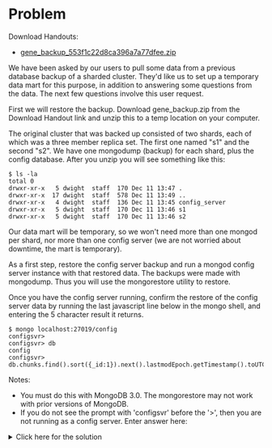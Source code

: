 # Problem
Download Handouts:
 - <a href="https://university.mongodb.com/static/MongoDB_2017_M102_October/handouts/gene_backup_553f1c22d8ca396a7a77dfee.zip">gene_backup_553f1c22d8ca396a7a77dfee.zip</a>

We have been asked by our users to pull some data from a previous database backup of a sharded cluster. They'd like us to set up a temporary data mart for this purpose, in addition to answering some questions from the data. The next few questions involve this user request.

First we will restore the backup. Download gene_backup.zip from the Download Handout link and unzip this to a temp location on your computer.

The original cluster that was backed up consisted of two shards, each of which was a three member replica set. The first one named "s1" and the second "s2". We have one mongodump (backup) for each shard, plus the config database. After you unzip you will see something like this:

    $ ls -la
    total 0
    drwxr-xr-x   5 dwight  staff  170 Dec 11 13:47 .
    drwxr-xr-x  17 dwight  staff  578 Dec 11 13:49 ..
    drwxr-xr-x   4 dwight  staff  136 Dec 11 13:45 config_server
    drwxr-xr-x   5 dwight  staff  170 Dec 11 13:46 s1
    drwxr-xr-x   5 dwight  staff  170 Dec 11 13:46 s2

Our data mart will be temporary, so we won't need more than one mongod per shard, nor more than one config server (we are not worried about downtime, the mart is temporary).

As a first step, restore the config server backup and run a mongod config server instance with that restored data. The backups were made with mongodump. Thus you will use the mongorestore utility to restore.

Once you have the config server running, confirm the restore of the config server data by running the last javascript line below in the mongo shell, and entering the 5 character result it returns.

    $ mongo localhost:27019/config
    configsvr>
    configsvr> db
    config
    configsvr> db.chunks.find().sort({_id:1}).next().lastmodEpoch.getTimestamp().toUTCString().substr(20,6)

Notes:
 - You must do this with MongoDB 3.0. The mongorestore may not work with prior versions of MongoDB.
 - If you do not see the prompt with 'configsvr' before the '>', then you are not running as a config server.
Enter answer here:

<details>
  <summary>Click here for the solution</summary>
    <ul>
      <li>39:15</li>
	</ul>
</details>